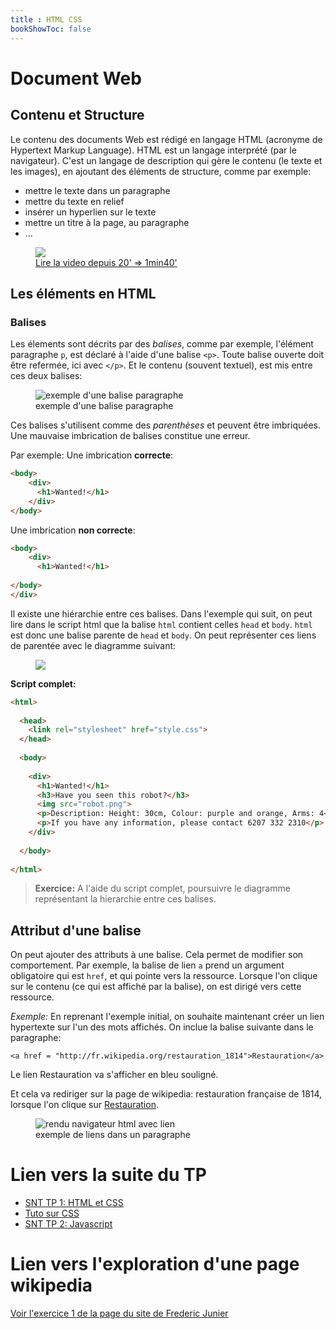 ```yaml
---
title : HTML CSS
bookShowToc: false
---
```


# Document Web
## Contenu et Structure
Le contenu des documents Web est rédigé en langage HTML (acronyme de Hypertext Markup Language). HTML est un langage interprété (par le navigateur). C'est un langage de description qui gère le contenu (le texte et les images), en ajoutant des éléments de structure, comme par exemple:

* mettre le texte dans un paragraphe
* mettre du texte en relief
* insérer un hyperlien sur le texte
* mettre un titre à la page, au paragraphe
* ...

<figure>
 
<a href="https://vimeo.com/138623721">
    <img src="../images/contenustructure.png">
    <figcaption>Lire la video depuis 20' => 1min40'</figcaption>
</a>
</figure>



## Les éléments en HTML
### Balises
Les élements sont décrits par des *balises*, comme par exemple, l'élément paragraphe `p`, est déclaré à l'aide d'une balise `<p>`. Toute balise ouverte doit être refermée, ici avec `</p>`. Et le contenu (souvent textuel), est mis entre ces deux balises:

<figure>
  <img src="../images/balises.png" alt="exemple d'une balise paragraphe">
  <figcaption>exemple d'une balise paragraphe</figcaption>
</figure> 

Ces balises s'utilisent comme des *parenthèses* et peuvent être imbriquées. Une mauvaise imbrication de balises constitue une erreur.

Par exemple: Une imbrication **correcte**:

```html
<body>
    <div>  
      <h1>Wanted!</h1>
    </div>
</body>
```

Une imbrication **non correcte**:

```html
<body>
    <div>  
      <h1>Wanted!</h1>
    
</body>
</div>
```

Il existe une hiérarchie entre ces balises. 
Dans l'exemple qui suit, on peut lire dans le script html que la balise `html` contient celles `head` et `body`. `html` est donc une balise parente de `head` et `body`. On peut représenter ces liens de parentée avec le diagramme suivant:

<figure>
  <div>
  <img src="../images/squelette.png">
</div>
</figure>

**Script complet:**

```html
<html>
  
  <head>
    <link rel="stylesheet" href="style.css">
  </head>
  
  <body>
  
    <div>  
      <h1>Wanted!</h1>
      <h3>Have you seen this robot?</h3>
      <img src="robot.png">
      <p>Description: Height: 30cm, Colour: purple and orange, Arms: 4</p>
      <p>If you have any information, please contact 6207 332 2310</p>
    </div>
    
  </body>
  
</html>
```

> **Exercice:** A l'aide du script complet, poursuivre le diagramme représentant la hierarchie entre ces balises.

## Attribut d'une balise
On peut ajouter des attributs à une balise. Cela permet de modifier son comportement. Par exemple, la balise de lien `a` prend un argument obligatoire qui est `href`, et qui pointe vers la ressource. Lorsque l'on clique sur le contenu (ce qui est affiché par la balise), on est dirigé vers cette ressource.

*Exemple:* En reprenant l'exemple initial, on souhaite maintenant créer un lien hypertexte sur l'un des mots affichés. On inclue la balise suivante dans le paragraphe:

`<a href = "http://fr.wikipedia.org/restauration_1814">Restauration</a>`

Le lien <a>Restauration</a> va s'afficher en bleu souligné.

Et cela va rediriger sur la page de wikipedia: restauration française de 1814, lorsque l'on clique sur <a href="https://fr.wikipedia.org/wiki/Portail:Restauration_française_1814-1830" target="blank">Restauration</a>.

<figure>
  <img src="../images/balises_liens.png" alt="rendu navigateur html avec lien">
  <figcaption>exemple de liens dans un paragraphe</figcaption>
</figure> 

# Lien vers la suite du TP
<ul>
<li><a href="../web2">SNT TP 1: HTML et CSS</a></li>
<li><a href="../web5">Tuto sur CSS</a></li>
<li><a href="../web3">SNT TP 2: Javascript</a></li>
</ul>   
      


# Lien vers l'exploration d'une page wikipedia
<a href="https://frederic-junier.org/SNT/Theme1_Web/SNT_Activite3_Web.html">Voir l'exercice 1 de la page du site de Frederic Junier</a>